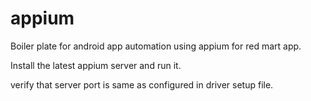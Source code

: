 # appium
Boiler plate for android app automation using appium for red mart app.

Install the latest appium server and run it.

verify that server port is same as configured in driver setup file.
